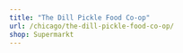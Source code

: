 ```yaml
---
title: "The Dill Pickle Food Co-op"
url: /chicago/the-dill-pickle-food-co-op/
shop: Supermarkt
---
```

